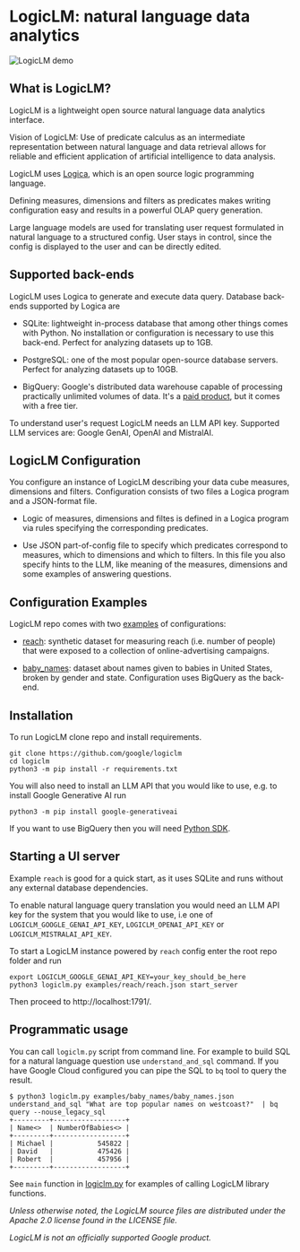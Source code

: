 <!-- 
#!/usr/bin/python
#
# Copyright 2024 Google LLC
#
# Licensed under the Apache License, Version 2.0 (the "License");
# you may not use this file except in compliance with the License.
# You may obtain a copy of the License at
#
#      http://www.apache.org/licenses/LICENSE-2.0
#
# Unless required by applicable law or agreed to in writing, software
# distributed under the License is distributed on an "AS IS" BASIS,
# WITHOUT WARRANTIES OR CONDITIONS OF ANY KIND, either express or implied.
# See the License for the specific language governing permissions and
# limitations under the License.
-->

# LogicLM: natural language data analytics

![LogicLM demo](/logiclm_demo.gif)

## What is LogicLM?

LogicLM is a lightweight open source natural language data analytics interface.

Vision of LogicLM: Use of predicate calculus as an intermediate representation between
natural language and data retrieval allows for reliable and efficient application of
artificial intelligence to data analysis.

LogicLM uses [Logica](https://github.com/evgskv/logica), which is an open source logic programming language.

Defining measures, dimensions and filters as predicates makes writing configuration easy and
results in a powerful OLAP query generation.

Large language models are used for translating user request formulated in natural language to
a structured config. User stays in control, since the config is displayed to the user and
can be directly edited.

## Supported back-ends

LogicLM uses Logica to generate and execute data query. Database back-ends supported by Logica are

* SQLite: lightweight in-process database that among other things comes with Python. No installation or configuration is necessary to use this back-end. Perfect for analyzing datasets up to 1GB.

* PostgreSQL: one of the most popular open-source database servers. Perfect for analyzing datasets up to 10GB.

* BigQuery: Google's distributed data warehouse capable of processing practically unlimited volumes of data.
It's a [paid product](https://cloud.google.com/bigquery/pricing), but it comes with a free tier.

To understand user's request LogicLM needs an LLM API key. Supported LLM services are: Google GenAI, OpenAI and MistralAI.

## LogicLM Configuration

You configure an instance of LogicLM describing your data cube measures, dimensions and filters. 
Configuration consists of two files a Logica program and a JSON-format file.

* Logic of measures, dimensions and filtes is defined in a Logica program via rules specifying the
corresponding predicates. 

* Use JSON part-of-config file to specify which predicates correspond to measures, which to dimensions and which to filters. In this file you also specify hints to the LLM, like meaning of the 
measures, dimensions and some examples of answering questions.


## Configuration Examples

LogicLM repo comes with two [examples](/examples) of configurations:

* [reach](/examples/reach/): synthetic dataset for measuring reach (i.e. number of people) that were exposed to a collection of online-advertising campaigns.

* [baby_names](/examples/baby_names/): dataset about names given to babies in United States, broken by gender and state. Configuration uses BigQuery as the back-end.

## Installation

To run LogicLM clone repo and install requirements.

```
git clone https://github.com/google/logiclm
cd logiclm
python3 -m pip install -r requirements.txt
```

You will also need to install an LLM API that you would like to use, e.g. to install Google Generative AI run
```
python3 -m pip install google-generativeai
```

If you want to use BigQuery then you will need [Python SDK](https://cloud.google.com/python/docs/reference/bigquery/latest).

## Starting a UI server

Example `reach` is good for a quick start, as it uses SQLite and runs without any external database dependencies.

To enable natural language query translation you would need an LLM API key for the system that you would like to use,
i.e one of `LOGICLM_GOOGLE_GENAI_API_KEY`, `LOGICLM_OPENAI_API_KEY` or `LOGICLM_MISTRALAI_API_KEY`.

To start a LogicLM instance powered  by `reach` config enter the root repo folder and run

```
export LOGICLM_GOOGLE_GENAI_API_KEY=your_key_should_be_here
python3 logiclm.py examples/reach/reach.json start_server
```
Then proceed to http://localhost:1791/.

## Programmatic usage

You can call `logiclm.py` script from command line. For example to build SQL for a natural language question use `understand_and_sql` command. If you have Google Cloud configured you can pipe the SQL to `bq` tool to query the result.

```
$ python3 logiclm.py examples/baby_names/baby_names.json understand_and_sql "What are top popular names on westcoast?"  | bq query --nouse_legacy_sql
+---------+------------------+
| Name<>  | NumberOfBabies<> |
+---------+------------------+
| Michael |           545822 |
| David   |           475426 |
| Robert  |           457956 |
+---------+------------------+
```

See `main` function in [logiclm.py](/logiclm.py) for examples of calling LogicLM library functions.



_Unless otherwise noted, the LogicLM source files are distributed under the Apache 2.0 license found in the LICENSE file._

_LogicLM is not an officially supported Google product._
